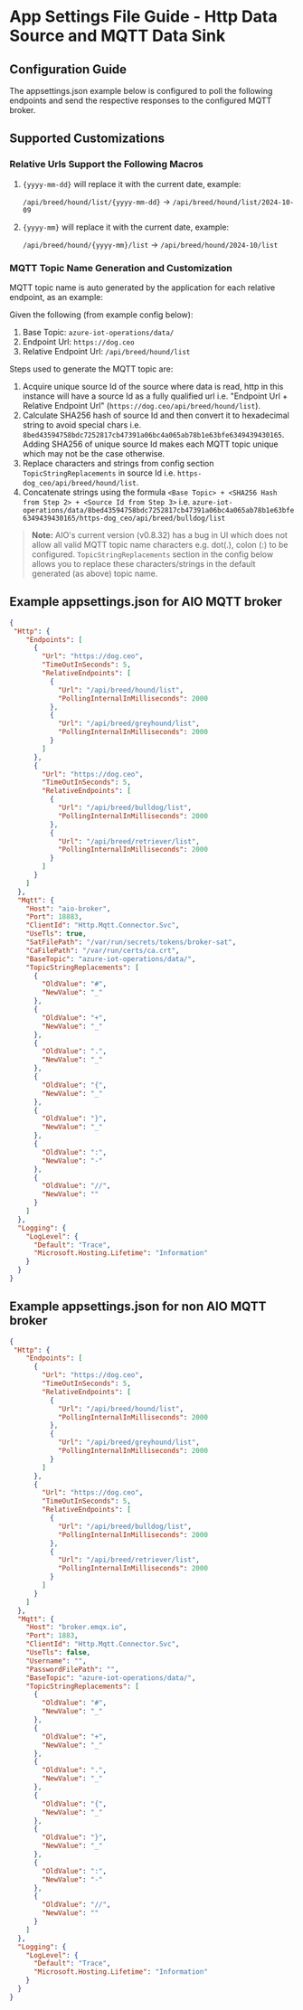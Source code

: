 # App Settings File Guide - Http Data Source and MQTT Data Sink

## Configuration Guide

The appsettings.json example below is configured to poll the following endpoints and send the respective responses to the configured MQTT broker.

## Supported Customizations

### Relative Urls Support the Following Macros

1. ```{yyyy-mm-dd}``` will replace it with the current date, example:

   ```/api/breed/hound/list/{yyyy-mm-dd}``` -> ```/api/breed/hound/list/2024-10-09```
2. ```{yyyy-mm}``` will replace it with the current date, example:

   ```/api/breed/hound/{yyyy-mm}/list``` -> ```/api/breed/hound/2024-10/list```

### MQTT Topic Name Generation and Customization

MQTT topic name is auto generated by the application for each relative endpoint, as an example:

Given the following (from example config below):

1. Base Topic: `azure-iot-operations/data/`
2. Endpoint Url: `https://dog.ceo`
3. Relative Endpoint Url: `/api/breed/hound/list`

Steps used to generate the MQTT topic are:

1. Acquire unique source Id of the source where data is read, http in this instance will have a source Id as a fully qualified url i.e. "Endpoint Url + Relative Endpoint Url" (`https://dog.ceo/api/breed/hound/list`).
2. Calculate SHA256 hash of source Id and then convert it to hexadecimal string to avoid special chars i.e. `8bed43594758bdc7252817cb47391a06bc4a065ab78b1e63bfe6349439430165`. Adding SHA256 of unique source Id makes each MQTT topic unique which may not be the case otherwise.
3. Replace characters and strings from config section `TopicStringReplacements` in source Id i.e. `https-dog_ceo/api/breed/hound/list`.
4. Concatenate strings using the formula `<Base Topic> + <SHA256 Hash from Step 2> + <Source Id from Step 3>` i.e. `azure-iot-operations/data/8bed43594758bdc7252817cb47391a06bc4a065ab78b1e63bfe6349439430165/https-dog_ceo/api/breed/bulldog/list`

> **Note:** AIO's current version (v0.8.32) has a bug in UI which does not allow all valid MQTT topic name characters e.g. dot(.), colon (:) to be configured. `TopicStringReplacements` section in the config below allows you to replace these characters/strings in the default generated (as above) topic name.

## Example appsettings.json for AIO MQTT broker

```json
{
 "Http": {
    "Endpoints": [
      {
        "Url": "https://dog.ceo",
        "TimeOutInSeconds": 5,
        "RelativeEndpoints": [
          {
            "Url": "/api/breed/hound/list",
            "PollingInternalInMilliseconds": 2000
          },
          {
            "Url": "/api/breed/greyhound/list",
            "PollingInternalInMilliseconds": 2000
          }
        ]
      },
      {
        "Url": "https://dog.ceo",
        "TimeOutInSeconds": 5,
        "RelativeEndpoints": [
          {
            "Url": "/api/breed/bulldog/list",
            "PollingInternalInMilliseconds": 2000
          },
          {
            "Url": "/api/breed/retriever/list",
            "PollingInternalInMilliseconds": 2000
          }
        ]
      }
    ]
  },
  "Mqtt": {
    "Host": "aio-broker",
    "Port": 18883,
    "ClientId": "Http.Mqtt.Connector.Svc",
    "UseTls": true,
    "SatFilePath": "/var/run/secrets/tokens/broker-sat",
    "CaFilePath": "/var/run/certs/ca.crt",
    "BaseTopic": "azure-iot-operations/data/",
    "TopicStringReplacements": [
      {
        "OldValue": "#",
        "NewValue": "_"
      },
      {
        "OldValue": "+",
        "NewValue": "_"
      },
      {
        "OldValue": ".",
        "NewValue": "_"
      },
      {
        "OldValue": "{",
        "NewValue": "_"
      },
      {
        "OldValue": "}",
        "NewValue": "_"
      },
      {
        "OldValue": ":",
        "NewValue": "-"
      },
      { 
        "OldValue": "//",
        "NewValue": ""
      }
    ]
  },
  "Logging": {
    "LogLevel": {
      "Default": "Trace",
      "Microsoft.Hosting.Lifetime": "Information"
    }
  }
}
```

## Example appsettings.json for non AIO MQTT broker

```json
{
 "Http": {
    "Endpoints": [
      {
        "Url": "https://dog.ceo",
        "TimeOutInSeconds": 5,
        "RelativeEndpoints": [
          {
            "Url": "/api/breed/hound/list",
            "PollingInternalInMilliseconds": 2000
          },
          {
            "Url": "/api/breed/greyhound/list",
            "PollingInternalInMilliseconds": 2000
          }
        ]
      },
      {
        "Url": "https://dog.ceo",
        "TimeOutInSeconds": 5,
        "RelativeEndpoints": [
          {
            "Url": "/api/breed/bulldog/list",
            "PollingInternalInMilliseconds": 2000
          },
          {
            "Url": "/api/breed/retriever/list",
            "PollingInternalInMilliseconds": 2000
          }
        ]
      }
    ]
  },
  "Mqtt": {
    "Host": "broker.emqx.io",
    "Port": 1883,
    "ClientId": "Http.Mqtt.Connector.Svc",
    "UseTls": false,
    "Username": "",
    "PasswordFilePath": "",
    "BaseTopic": "azure-iot-operations/data/",
    "TopicStringReplacements": [
      {
        "OldValue": "#",
        "NewValue": "_"
      },
      {
        "OldValue": "+",
        "NewValue": "_"
      },
      {
        "OldValue": ".",
        "NewValue": "_"
      },
      {
        "OldValue": "{",
        "NewValue": "_"
      },
      {
        "OldValue": "}",
        "NewValue": "_"
      },
      {
        "OldValue": ":",
        "NewValue": "-"
      },
      { 
        "OldValue": "//",
        "NewValue": ""
      }
    ]
  },
  "Logging": {
    "LogLevel": {
      "Default": "Trace",
      "Microsoft.Hosting.Lifetime": "Information"
    }
  }
}
```
